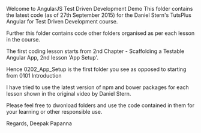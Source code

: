 
Welcome to AngularJS Test Driven Development Demo This folder contains the latest code (as of 27th September 2015) for the Daniel Stern's TutsPlus Angular for Test Driven Development course.

Further this folder contains code other folders organised as per each lesson in the course. 

The first coding lesson starts from 2nd Chapter - Scaffolding a Testable  Angular App, 2nd lesson 'App Setup'. 

Hence 0202_App_Setup is the first folder you see as opposed to starting from 0101 Introduction

I have tried to use the latest version of npm and bower packages for each lesson shown in the original video by Daniel Stern.

Please feel free to dwonload folders and use the code contained in them for your learning or other responsible use.


Regards, 
Deepak Papanna

